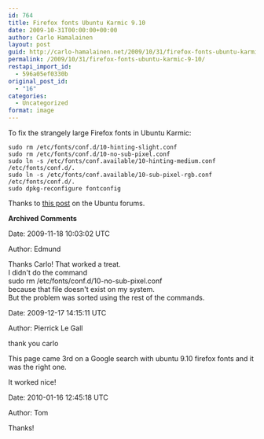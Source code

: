 ```yaml
---
id: 764
title: Firefox fonts Ubuntu Karmic 9.10
date: 2009-10-31T00:00:00+00:00
author: Carlo Hamalainen
layout: post
guid: http://carlo-hamalainen.net/2009/10/31/firefox-fonts-ubuntu-karmic-9-10/
permalink: /2009/10/31/firefox-fonts-ubuntu-karmic-9-10/
restapi_import_id:
  - 596a05ef0330b
original_post_id:
  - "16"
categories:
  - Uncategorized
format: image
---
```

To fix the strangely large Firefox fonts in Ubuntu Karmic:

    sudo rm /etc/fonts/conf.d/10-hinting-slight.conf
    sudo rm /etc/fonts/conf.d/10-no-sub-pixel.conf
    sudo ln -s /etc/fonts/conf.available/10-hinting-medium.conf /etc/fonts/conf.d/.
    sudo ln -s /etc/fonts/conf.available/10-sub-pixel-rgb.conf /etc/fonts/conf.d/.
    sudo dpkg-reconfigure fontconfig

Thanks to [this post](http://ubuntuforums.org/showpost.php?p=6986051&postcount=7) on the Ubuntu forums.

**Archived Comments**

Date: 2009-11-18 10:03:02 UTC

Author: Edmund

Thanks Carlo! That worked a treat.  
I didn't do the command  
sudo rm /etc/fonts/conf.d/10-no-sub-pixel.conf  
because that file doesn't exist on my system.  
But the problem was sorted using the rest of the commands.

Date: 2009-12-17 14:15:11 UTC

Author: Pierrick Le Gall

thank you carlo

This page came 3rd on a Google search with ubuntu 9.10 firefox fonts and it was the right one.

It worked nice!

Date: 2010-01-16 12:45:18 UTC

Author: Tom

Thanks!
